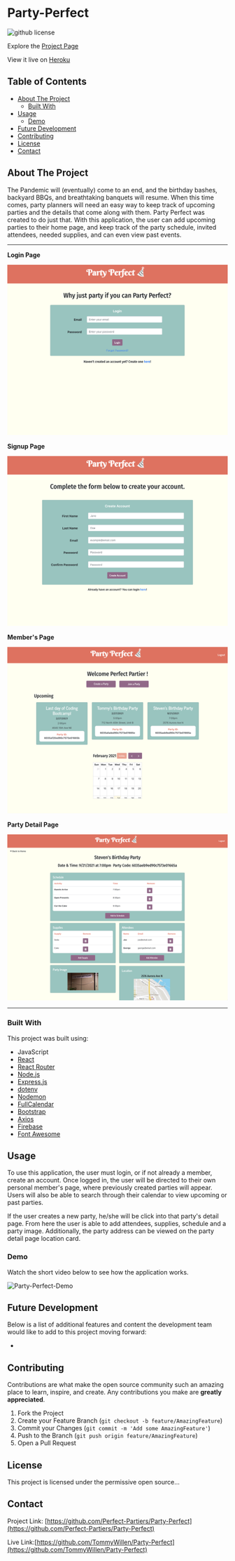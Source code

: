 # Party-Perfect

![github license]()

Explore the [Project Page](https://github.com/Perfect-Partiers/Party-Perfect)

View it live on [Heroku](https://party-perfect.herokuapp.com/)

## Table of Contents

- [About The Project](#about-the-project)
  - [Built With](#built-with)
- [Usage](#usage)
  - [Demo](#demo)
- [Future Development](#future-development)
- [Contributing](#contributing)
- [License](#license)
- [Contact](#contact)

## About The Project

The Pandemic will (eventually) come to an end, and the birthday bashes, backyard BBQs, and breathtaking banquets will resume. When this time comes, party planners will need an easy way to keep track of upcoming parties and the details that come along with them. Party Perfect was created to do just that. With this application, the user can add upcoming parties to their home page, and keep track of the party schedule, invited attendees, needed supplies, and can even view past events.

<hr>

**Login Page**

![Login Page Snapshot](./client/public/assets/images/login.png)

**Signup Page**

![Signup Page Snapshot](./client/public/assets/images/signup.png)

**Member's Page**

![Members Page Snapshot](./client/public/assets/images/members.png)

**Party Detail Page**

![Party Detail Snapshot](./client/public/assets/images/partydetail.png)

<hr>

### Built With

This project was built using:

- JavaScript
- [React](https://reactjs.org/)
- [React Router](https://reactrouter.com/)
- [Node.js](https://nodejs.org/api/fs.html)
- [Express.js](https://expressjs.com/)
- [dotenv](https://www.npmjs.com/package/dotenv)
- [Nodemon](https://www.npmjs.com/package/nodemon)
- [FullCalendar](https://fullcalendar.io/docs/view-api)
- [Bootstrap](https://getbootstrap.com/)
- [Axios](https://www.npmjs.com/package/axios)
- [Firebase](https://firebase.google.com/)
- [Font Awesome](https://fontawesome.com/)

## Usage

To use this application, the user must login, or if not already a member, create an account. Once logged in, the user will be directed to their own personal member's page, where previously created parties will appear. Users will also be able to search through their calendar to view upcoming or past parties.

If the user creates a new party, he/she will be click into that party's detail page. From here the user is able to add attendees, supplies, schedule and a party image. Additionally, the party address can be viewed on the party detail page location card.

### Demo

Watch the short video below to see how the application works.

![Party-Perfect-Demo](./client/public/assets/demo.gif)

## Future Development

Below is a list of additional features and content the development team would like to add to this project moving forward:

-

## Contributing

Contributions are what make the open source community such an amazing place to learn, inspire, and create. Any contributions you make are **greatly appreciated**.

1. Fork the Project
2. Create your Feature Branch (`git checkout -b feature/AmazingFeature`)
3. Commit your Changes (`git commit -m 'Add some AmazingFeature'`)
4. Push to the Branch (`git push origin feature/AmazingFeature`)
5. Open a Pull Request

## License

This project is licensed under the permissive open source...

## Contact

Project Link: [https://github.com/Perfect-Partiers/Party-Perfect](https://github.com/Perfect-Partiers/Party-Perfect)

Live Link:[https://github.com/TommyWillen/Party-Perfect](https://github.com/TommyWillen/Party-Perfect)
